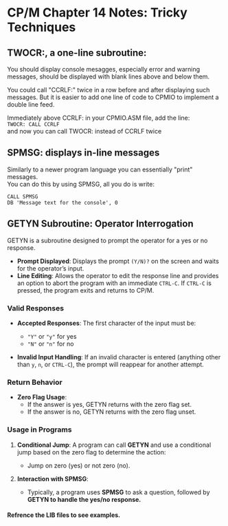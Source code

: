# CP/M Chapter 14 Notes: Tricky Techniques
## TWOCR:, a one-line subroutine:
You should display console mesagges, especially error and warning messages, should be displayed with blank lines above and below them.

You could call "CCRLF:" twice
in a row before and after displaying such messages. But it is easier to add one line of code to CPMIO to implement a double line feed.

Immediately above CCRLF: in your CPMIO.ASM file, add
the line: \
```TWOCR: CALL CCRLF``` \
and now you can call TWOCR: instead of CCRLF twice

## SPMSG: displays in-line messages
Similarly to a newer program language you can essentially "print" messages. \
You can do this by using SPMSG, all you do is write:
``` 
CALL SPMSG
DB 'Message text for the console', 0
```

## GETYN Subroutine: Operator Interrogation

GETYN is a subroutine designed to prompt the operator for a yes or no response.

- <b/>Prompt Displayed</b>: Displays the prompt `(Y/N)?` on the screen and waits for the operator’s input.
- <b/>Line Editing</b>: Allows the operator to edit the response line and provides an option to abort the program with an immediate `CTRL-C`. If `CTRL-C` is pressed, the program exits and returns to CP/M.

### Valid Responses

- <b/>Accepted Responses</b>: The first character of the input must be:
  - `"Y"` or `"y"` for yes
  - `"N"` or `"n"` for no
  
- <b/>Invalid Input Handling</b>: If an invalid character is entered (anything other than `y`, `n`, or `CTRL-C`), the prompt will reappear for another attempt.

### Return Behavior

- <b/>Zero Flag Usage</b>:
  - If the answer is yes, GETYN returns with the zero flag set.
  - If the answer is no, GETYN returns with the zero flag unset.

### Usage in Programs

1. <b/>Conditional Jump</b>: A program can call <b/>GETYN</b> and use a conditional jump based on the zero flag to determine the action:
   - Jump on zero (yes) or not zero (no).
   
2. <b/>Interaction with SPMSG</b>:
   - Typically, a program uses <b/>SPMSG</b> to ask a question, followed by <b>GETYN<b> to handle the yes/no response.


#### Refrence the LIB files to see examples.
